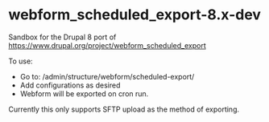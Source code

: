 # webform_scheduled_export-8.x-dev
Sandbox for the Drupal 8 port of https://www.drupal.org/project/webform_scheduled_export

To use:
 * Go to: /admin/structure/webform/scheduled-export/
 * Add configurations as desired
 * Webform will be exported on cron run.

Currently this only supports SFTP upload as the method of exporting.
